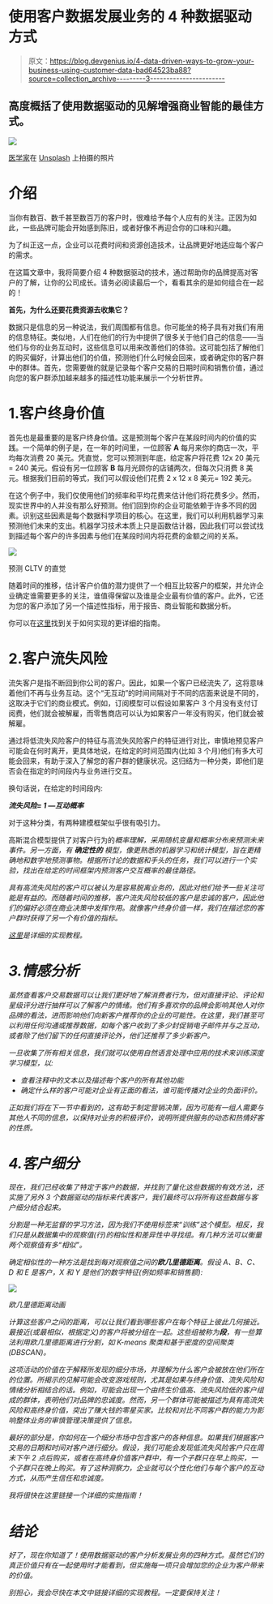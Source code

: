 # 使用客户数据发展业务的 4 种数据驱动方式

> 原文：<https://blog.devgenius.io/4-data-driven-ways-to-grow-your-business-using-customer-data-bad64523ba88?source=collection_archive---------3----------------------->

## 高度概括了使用数据驱动的见解增强商业智能的最佳方式。

![](img/c73c946f7cac3c257256dced46f3bb23.png)

[医学家](https://unsplash.com/@medienstuermer?utm_source=medium&utm_medium=referral)在 [Unsplash](https://unsplash.com?utm_source=medium&utm_medium=referral) 上拍摄的照片

# 介绍

当你有数百、数千甚至数百万的客户时，很难给予每个人应有的关注。正因为如此，一些品牌可能会开始感到陈旧，或者好像不再迎合你的口味和兴趣。

为了纠正这一点，企业可以花费时间和资源创造技术，让品牌更好地适应每个客户的需求。

在这篇文章中，我将简要介绍 4 种数据驱动的技术，通过帮助你的品牌提高对客户的了解，让你的公司成长。请务必阅读最后一个，看看其余的是如何组合在一起的！

**首先，为什么还要花费资源去收集它？**

数据只是信息的另一种说法，我们周围都有信息。你可能坐的椅子具有对我们有用的信息特征。类似地，人们在他们的行为中提供了很多关于他们自己的信息——当他们与你的业务互动时，这些信息可以用来改善他们的体验。这可能包括了解他们的购买偏好，计算出他们的价值，预测他们什么时候会回来，或者确定你的客户群中的群体。首先，您需要做的就是记录每个客户交易的日期时间和销售价值，通过向您的客户群添加越来越多的描述性功能来展示一个分析世界。

# 1.客户终身价值

首先也是最重要的是客户终身价值。这是预测每个客户在某段时间内的价值的实践。一个简单的例子是，在一年的时间里，一位顾客 **A** 每月来你的商店一次，平均每次消费 20 美元。凭直觉，您可以预测到年底，给定客户将花费 12x 20 美元= 240 美元。假设有另一位顾客 **B** 每月光顾你的店铺两次，但每次只消费 8 美元。根据我们目前的等式，我们可以假设他们花费 2 x 12 x 8 美元= 192 美元。

在这个例子中，我们仅使用他们的频率和平均花费来估计他们将花费多少。然而，现实世界中的人并没有那么好预测。他们回到你的企业可能依赖于许多不同的因素。识别这些因素是每个数据科学项目的核心。在这里，我们可以利用机器学习来预测他们未来的支出。机器学习技术本质上只是函数估计器，因此我们可以尝试找到描述每个客户的许多因素与他们在某段时间内将花费的金额之间的关系。

![](img/d1fb56adc0d64a5ecf19bf05772134fc.png)

预测 CLTV 的直觉

随着时间的推移，估计客户价值的潜力提供了一个相互比较客户的框架，并允许企业确定谁需要更多的关注，谁值得保留以及谁是企业最有价值的客户。此外，它还为您的客户添加了另一个描述性指标，用于报告、商业智能和数据分析。

你可以在[这里](/how-to-predict-customer-lifetime-value-using-machine-learning-in-python-4066344d0ab0)找到关于如何实现的更详细的指南。

# 2.客户流失风险

流失客户是指不断回到你公司的客户。因此，如果一个客户已经流失*了*，这将意味着他们不再与业务互动。这个“无互动”的时间间隔对于不同的店面来说是不同的，这取决于它们的商业模式。例如，订阅模型可以假设如果客户 3 个月没有支付订阅费，他们就会被解雇，而零售商店可以认为如果客户一年没有购买，他们就会被解雇。

通过将低流失风险客户的特征与高流失风险客户的特征进行对比，审慎地预见客户可能会在何时离开，更具体地说，在给定的时间范围内(比如 3 个月)他们有多大可能会回来，有助于深入了解您的客户群的健康状况。这归结为一种分类，即他们是否会在指定的时间段内与业务进行交互。

换句话说，在给定的时间段内:

***流失风险= 1 —互动概率***

对于这种分类，有两种建模框架似乎很有吸引力。

高斯混合模型提供了对客户行为的*概率理解，采用随机变量和概率分布来预测未来事件。另一方面，有 ***确定性的*** 模型，像更熟悉的机器学习和统计模型，旨在更精确地和数字地预测事物。根据所讨论的数据和手头的任务，我们可以进行一个实验，找出在给定的时间框架内预测客户交互概率的最佳路径。*

*具有高流失风险的客户可以被认为是容易脱离业务的，因此对他们给予一些关注可能是有益的。而随着时间的推移，客户流失风险较低的客户是忠诚的客户，因此他们的偏好必须在商业决策中发挥作用。就像客户终身价值一样，我们在描述您的客户群时获得了另一个有价值的指标。*

*[这里](/how-to-predict-customer-churn-risk-using-machine-learning-in-python-b11c09759491)是详细的实现教程。*

# *3.情感分析*

*虽然查看客户交易数据可以让我们更好地了解消费者行为，但对直接评论、评论和星级评分进行抽样可以了解客户的情绪。他们有多喜欢你的品牌会影响其他人对你品牌的看法，进而影响他们向新客户推荐你的企业的可能性。在这里，我们甚至可以利用任何沟通或推荐数据，如每个客户收到了多少封促销电子邮件并与之互动，或者除了他们留下的任何直接评论外，他们还推荐了多少新客户。*

*一旦收集了所有相关信息，我们就可以使用自然语言处理中应用的技术来训练深度学习模型，以:*

*   *查看注释中的文本以及描述每个客户的所有其他功能*
*   *确定什么样的客户可能对企业有正面的看法，谁可能传播对企业的负面评价。*

*正如我们将在下一节中看到的，这有助于制定营销决策，因为可能有一组人需要与其他人不同的信息，以保持对业务的积极评价，说明所提供服务的动态和热情好客的性质。*

# *4.客户细分*

*现在，我们已经收集了特定于客户的数据，并找到了量化这些数据的有效方法，还实施了另外 3 个数据驱动的指标来代表客户，我们最终可以将所有这些数据与客户细分结合起来。*

*分割是一种无监督的学习方法，因为我们不使用标签来“训练”这个模型。相反，我们只是从数据集中的观察值(行)的相似性和差异性中寻找组。有几种方法可以衡量两个观察值有多“相似”。*

*确定相似性的一种方法是找到每对观察值之间的**欧几里德距离**。假设 A、B、C、D 和 E 是客户，X 和 Y 是他们的数字特征(例如频率和销售额):*

*![](img/ade543af0ff71d096e313948c9c392fa.png)*

*欧几里德距离动画*

*计算这些客户之间的距离，可以让我们看到哪些客户在每个特征上彼此几何接近。最接近(或最相似，根据定义)的客户将被分组在一起。这些组被称为**段**，有一些算法利用欧几里德距离进行分割，如 K-means 聚类和基于密度的空间聚类(DBSCAN)。*

*这项活动的价值在于解释所发现的细分市场，并理解为什么客户会被放在他们所在的位置。所揭示的见解可能会改变游戏规则，尤其是如果与终身价值、流失风险和情绪分析相结合的话。例如，可能会出现一个由终生价值高、流失风险低的客户组成的群体，表明他们对品牌的忠诚度。然而，另一个群体可能被描述为具有高流失风险和高终身价值，突出了赚大钱的零星买家。比较和对比不同客户群的能力为影响整体业务的审慎管理决策提供了信息。*

*最好的部分是，你如何在一个细分市场中包含客户的各种信息。如果我们根据客户交易的日期和时间对客户进行细分。假设，我们可能会发现低流失风险客户只在周末下午 2 点后购买，或者在高终身价值客户群中，有一个子群只在早上购买，一个子群只在晚上购买。有了这种洞察力，企业就可以个性化他们与每个客户的互动方式，从而产生信任和忠诚度。*

*我将很快在这里链接一个详细的实施指南！*

# *结论*

*好了，现在你知道了！使用数据驱动的客户分析发展业务的四种方式。虽然它们的真正价值只有在一起使用时才能看到，但实施每一项只会增加您的企业为客户带来的价值。*

*别担心，我会尽快在本文中链接详细的实现教程。一定要保持关注！*
